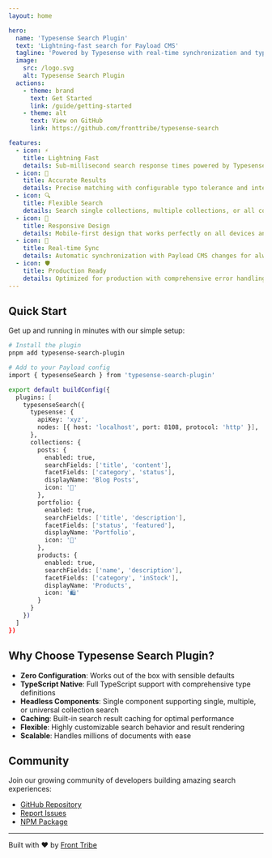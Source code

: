 ```yaml
---
layout: home

hero:
  name: 'Typesense Search Plugin'
  text: 'Lightning-fast search for Payload CMS'
  tagline: 'Powered by Typesense with real-time synchronization and typo tolerance'
  image:
    src: /logo.svg
    alt: Typesense Search Plugin
  actions:
    - theme: brand
      text: Get Started
      link: /guide/getting-started
    - theme: alt
      text: View on GitHub
      link: https://github.com/fronttribe/typesense-search

features:
  - icon: ⚡
    title: Lightning Fast
    details: Sub-millisecond search response times powered by Typesense's optimized search engine
  - icon: 🎯
    title: Accurate Results
    details: Precise matching with configurable typo tolerance and intelligent ranking
  - icon: 🔍
    title: Flexible Search
    details: Search single collections, multiple collections, or all collections with a single component and complete UI control
  - icon: 📱
    title: Responsive Design
    details: Mobile-first design that works perfectly on all devices and screen sizes
  - icon: 🔄
    title: Real-time Sync
    details: Automatic synchronization with Payload CMS changes for always up-to-date search
  - icon: 🛡️
    title: Production Ready
    details: Optimized for production with comprehensive error handling and performance monitoring
---
```


## Quick Start

Get up and running in minutes with our simple setup:

```bash
# Install the plugin
pnpm add typesense-search-plugin

# Add to your Payload config
import { typesenseSearch } from 'typesense-search-plugin'

export default buildConfig({
  plugins: [
    typesenseSearch({
      typesense: {
        apiKey: 'xyz',
        nodes: [{ host: 'localhost', port: 8108, protocol: 'http' }],
      },
      collections: {
        posts: {
          enabled: true,
          searchFields: ['title', 'content'],
          facetFields: ['category', 'status'],
          displayName: 'Blog Posts',
          icon: '📝'
        },
        portfolio: {
          enabled: true,
          searchFields: ['title', 'description'],
          facetFields: ['status', 'featured'],
          displayName: 'Portfolio',
          icon: '💼'
        },
        products: {
          enabled: true,
          searchFields: ['name', 'description'],
          facetFields: ['category', 'inStock'],
          displayName: 'Products',
          icon: '🛍️'
        }
      }
    })
  ]
})
```

## Why Choose Typesense Search Plugin?

- **Zero Configuration**: Works out of the box with sensible defaults
- **TypeScript Native**: Full TypeScript support with comprehensive type definitions
- **Headless Components**: Single component supporting single, multiple, or universal collection search
- **Caching**: Built-in search result caching for optimal performance
- **Flexible**: Highly customizable search behavior and result rendering
- **Scalable**: Handles millions of documents with ease

## Community

Join our growing community of developers building amazing search experiences:

- [GitHub Repository](https://github.com/fronttribe/typesense-search)
- [Report Issues](https://github.com/fronttribe/typesense-search/issues)
- [NPM Package](https://www.npmjs.com/package/typesense-search-plugin)

---

<div class="text-center">
  <p class="text-lg opacity-70">
    Built with ❤️ by <a href="https://fronttribe.com" target="_blank">Front Tribe</a>
  </p>
</div>
